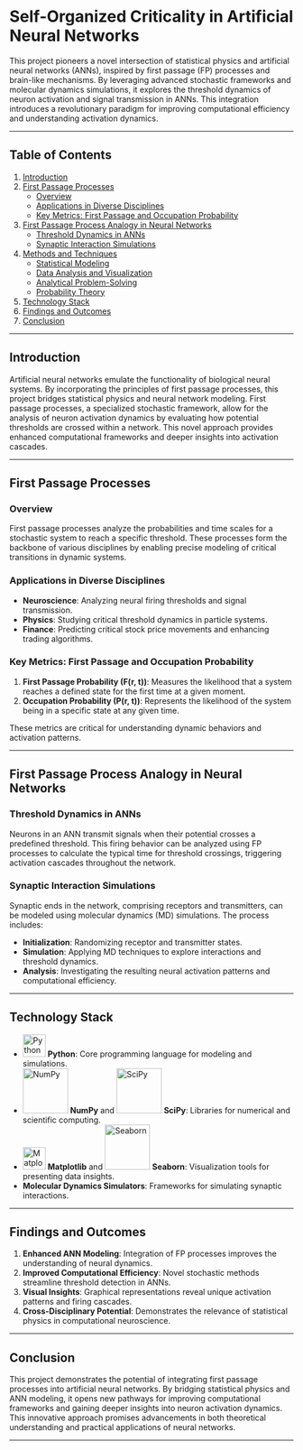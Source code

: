 
# Self-Organized Criticality in Artificial Neural Networks

This project pioneers a novel intersection of statistical physics and artificial neural networks (ANNs), inspired by first passage (FP) processes and brain-like mechanisms. By leveraging advanced stochastic frameworks and molecular dynamics simulations, it explores the threshold dynamics of neuron activation and signal transmission in ANNs. This integration introduces a revolutionary paradigm for improving computational efficiency and understanding activation dynamics.

---

## Table of Contents

1. [Introduction](#introduction)
2. [First Passage Processes](#first-passage-processes)
    - [Overview](#overview)
    - [Applications in Diverse Disciplines](#applications-in-diverse-disciplines)
    - [Key Metrics: First Passage and Occupation Probability](#key-metrics-first-passage-and-occupation-probability)
3. [First Passage Process Analogy in Neural Networks](#first-passage-process-analogy-in-neural-networks)
    - [Threshold Dynamics in ANNs](#threshold-dynamics-in-anns)
    - [Synaptic Interaction Simulations](#synaptic-interaction-simulations)
4. [Methods and Techniques](#methods-and-techniques)
    - [Statistical Modeling](#statistical-modeling)
    - [Data Analysis and Visualization](#data-analysis-and-visualization)
    - [Analytical Problem-Solving](#analytical-problem-solving)
    - [Probability Theory](#probability-theory)
5. [Technology Stack](#technology-stack)
6. [Findings and Outcomes](#findings-and-outcomes)
7. [Conclusion](#conclusion)

---

## Introduction

Artificial neural networks emulate the functionality of biological neural systems. By incorporating the principles of first passage processes, this project bridges statistical physics and neural network modeling. First passage processes, a specialized stochastic framework, allow for the analysis of neuron activation dynamics by evaluating how potential thresholds are crossed within a network. This novel approach provides enhanced computational frameworks and deeper insights into activation cascades.

---

## First Passage Processes

### Overview

First passage processes analyze the probabilities and time scales for a stochastic system to reach a specific threshold. These processes form the backbone of various disciplines by enabling precise modeling of critical transitions in dynamic systems.

### Applications in Diverse Disciplines

- **Neuroscience**: Analyzing neural firing thresholds and signal transmission.
- **Physics**: Studying critical threshold dynamics in particle systems.
- **Finance**: Predicting critical stock price movements and enhancing trading algorithms.

### Key Metrics: First Passage and Occupation Probability

1. **First Passage Probability (F(r, t))**: Measures the likelihood that a system reaches a defined state for the first time at a given moment.
2. **Occupation Probability (P(r, t))**: Represents the likelihood of the system being in a specific state at any given time.

These metrics are critical for understanding dynamic behaviors and activation patterns.

---

## First Passage Process Analogy in Neural Networks

### Threshold Dynamics in ANNs

Neurons in an ANN transmit signals when their potential crosses a predefined threshold. This firing behavior can be analyzed using FP processes to calculate the typical time for threshold crossings, triggering activation cascades throughout the network.

### Synaptic Interaction Simulations

Synaptic ends in the network, comprising receptors and transmitters, can be modeled using molecular dynamics (MD) simulations. The process includes:
- **Initialization**: Randomizing receptor and transmitter states.
- **Simulation**: Applying MD techniques to explore interactions and threshold dynamics.
- **Analysis**: Investigating the resulting neural activation patterns and computational efficiency.

---

## Technology Stack

- <img src="https://upload.wikimedia.org/wikipedia/commons/c/c3/Python-logo-notext.svg" alt="Python" width="40"> **Python**: Core programming language for modeling and simulations.
- <img src="https://upload.wikimedia.org/wikipedia/commons/3/31/NumPy_logo_2020.svg" alt="NumPy" width="80"> **NumPy** and <img src="https://upload.wikimedia.org/wikipedia/commons/b/b2/SCIPY_2.svg" alt="SciPy" width="80"> **SciPy**: Libraries for numerical and scientific computing.
- <img src="https://upload.wikimedia.org/wikipedia/commons/8/84/Matplotlib_icon.svg" alt="Matplotlib" width="40"> **Matplotlib** and <img src="https://seaborn.pydata.org/_images/logo-mark-lightbg.svg" alt="Seaborn" width="80"> **Seaborn**: Visualization tools for presenting data insights.
- **Molecular Dynamics Simulators**: Frameworks for simulating synaptic interactions.


---

## Findings and Outcomes

1. **Enhanced ANN Modeling**: Integration of FP processes improves the understanding of neural dynamics.
2. **Improved Computational Efficiency**: Novel stochastic methods streamline threshold detection in ANNs.
3. **Visual Insights**: Graphical representations reveal unique activation patterns and firing cascades.
4. **Cross-Disciplinary Potential**: Demonstrates the relevance of statistical physics in computational neuroscience.

---

## Conclusion

This project demonstrates the potential of integrating first passage processes into artificial neural networks. By bridging statistical physics and ANN modeling, it opens new pathways for improving computational frameworks and gaining deeper insights into neuron activation dynamics. This innovative approach promises advancements in both theoretical understanding and practical applications of neural networks.

---
